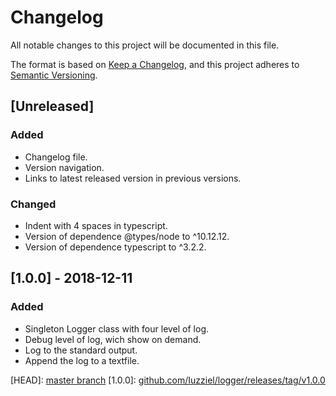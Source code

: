 # Changelog
All notable changes to this project will be documented in this file.

The format is based on [Keep a Changelog](https://keepachangelog.com/en/1.0.0/),
and this project adheres to [Semantic Versioning](https://semver.org/spec/v2.0.0.html).

## [Unreleased]
### Added
- Changelog file.
- Version navigation.
- Links to latest released version in previous versions.

### Changed
- Indent with 4 spaces in typescript.
- Version of dependence @types/node to ^10.12.12.
- Version of dependence typescript to ^3.2.2.

## [1.0.0] - 2018-12-11
### Added
- Singleton Logger class with four level of log.
- Debug level of log, wich show on demand.
- Log to the standard output.
- Append the log to a textfile.

[HEAD]: [master branch](https://github.com/Iuzziel/logger/tree/master)
[1.0.0]: [github.com/Iuzziel/logger/releases/tag/v1.0.0](https://github.com/Iuzziel/logger/releases/tag/v1.0.0)